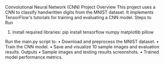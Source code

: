 Convolutional Neural Network (CNN) Project
Overview
This project uses a CNN to classify handwritten digits from the MNIST dataset. It implements TensorFlow's tutorials for training and evaluating a CNN model.
Steps to Run
1.	Install required libraries:
pip install tensorflow numpy matplotlib pillow

Run the main.py script to:
•	Download and preprocess the MNIST dataset.
•	Train the CNN model.
•	Save and visualize 10 sample images and evaluation results.
Outputs
•	Sample images and testing results screenshots.
•	Trained model performance metrics.
